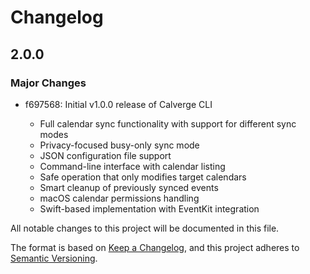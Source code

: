 # Changelog

## 2.0.0

### Major Changes

- f697568: Initial v1.0.0 release of Calverge CLI

  - Full calendar sync functionality with support for different sync modes
  - Privacy-focused busy-only sync mode
  - JSON configuration file support
  - Command-line interface with calendar listing
  - Safe operation that only modifies target calendars
  - Smart cleanup of previously synced events
  - macOS calendar permissions handling
  - Swift-based implementation with EventKit integration

All notable changes to this project will be documented in this file.

The format is based on [Keep a Changelog](https://keepachangelog.com/en/1.0.0/),
and this project adheres to [Semantic Versioning](https://semver.org/spec/v2.0.0.html).
